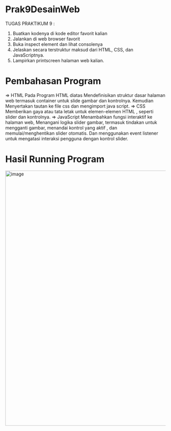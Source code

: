 # Prak9DesainWeb
TUGAS PRAKTIKUM 9 :
1. Buatkan kodenya di kode editor favorit kalian
2. Jalankan di web browser favorit
3. Buka inspect element dan lihat consolenya
4. Jelaskan secara terstruktur maksud dari HTML, CSS, dan JavaScriptnya.
5. Lampirkan printscreen halaman web kalian.

# Pembahasan Program 
=> HTML 
Pada Program HTML diatas Mendefinisikan struktur dasar halaman web termasuk container untuk slide gambar dan kontrolnya. Kemudian Menyertakan tautan ke file css dan mengimport java script.
=> CSS 
Memberikan gaya atau tata letak untuk elemen-elemen HTML , seperti slider dan kontrolnya.
=> JavaScript 
Menambahkan fungsi interaktif ke halaman web, Menangani logika slider gambar, termasuk tindakan untuk mengganti gambar, menandai kontrol yang aktif , dan memulai/menghentikan slider otomatis. Dan menggunakan event listener untuk mengatasi interaksi pengguna dengan kontrol slider.

# Hasil Running Program 
<img width="800" alt="image" src="https://github.com/oktaviani28/Prak9DesainWeb/assets/113764908/56ab18ec-7b56-4dd7-9927-543c46f2295b">

